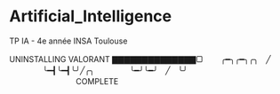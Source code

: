 # Artificial_Intelligence
TP IA - 4e année INSA Toulouse

UNINSTALLING VALORANT
▇▇▇▇▇▇▇▇▇▇▇▇▇▇▢
　　╭━╮╭━╮╭╮　╱ 　　
　　╰━┫╰━┫╰╯╱╭╮ 　　
　　╰━╯╰━╯　╱　╰╯ 　　　　　
　　　     COMPLETE
